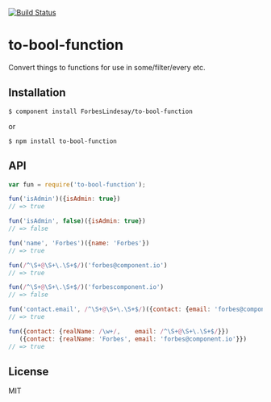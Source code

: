 [![Build Status](https://secure.travis-ci.org/ForbesLindesay/to-bool-function.png?branch=master)](https://travis-ci.org/ForbesLindesay/to-bool-function)

# to-bool-function

  Convert things to functions for use in some/filter/every etc.

## Installation

    $ component install ForbesLindesay/to-bool-function

  or

    $ npm install to-bool-function

## API

```javascript
var fun = require('to-bool-function');

fun('isAdmin')({isAdmin: true})
// => true

fun('isAdmin', false)({isAdmin: true})
// => false

fun('name', 'Forbes')({name: 'Forbes'})
// => true

fun(/^\S+@\S+\.\S+$/)('forbes@component.io')
// => true

fun(/^\S+@\S+\.\S+$/)('forbescomponent.io')
// => false

fun('contact.email', /^\S+@\S+\.\S+$/)({contact: {email: 'forbes@component.io'}})
// => true

fun({contact: {realName: /\w+/,    email: /^\S+@\S+\.\S+$/}})
   ({contact: {realName: 'Forbes', email: 'forbes@component.io'}})
// => true
```

## License

  MIT

